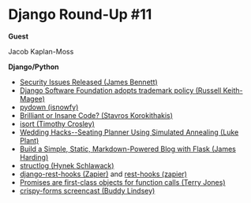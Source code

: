 # Django Round-Up #11

**Guest**

Jacob Kaplan-Moss

**Django/Python**

* [Security Issues Released (James Bennett)](https://www.djangoproject.com/weblog/2013/sep/15/security/)
* [Django Software Foundation adopts trademark policy (Russell Keith-Magee)](https://www.djangoproject.com/weblog/2013/sep/12/django-software-foundation-adopts-trademark-policy/)
* [pydown (isnowfy)](https://github.com/isnowfy/pydown)
* [Brilliant or Insane Code? (Stavros Korokithakis)](http://www.stavros.io/posts/brilliant-or-insane-code/)
* [isort (Timothy Crosley)](https://github.com/timothycrosley/isort)
* [Wedding Hacks--Seating Planner Using Simulated Annealing (Luke Plant)](http://lukeplant.me.uk/blog/posts/wedding-hacks---seating-planner-using-simulated-annealing/)
* [Build a Simple, Static, Markdown-Powered Blog with Flask (James Harding)](http://www.jamesharding.ca/posts/simple-static-markdown-blog-in-flask/)
* [structlog (Hynek Schlawack)](https://structlog.readthedocs.org/en/0.1.0/)
* [django-rest-hooks (Zapier)](https://github.com/zapier/django-rest-hooks) and [rest-hooks (zapier)](http://resthooks.org/)
* [Promises are first-class objects for function calls (Terry Jones)](http://blogs.fluidinfo.com/terry/2013/09/12/promises-are-first-class-objects-for-function-calls/)
* [crispy-forms screencast (Buddy Lindsey)](https://godjango.com/29-crispy-forms/)
